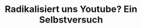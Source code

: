---
title: 'Radikalisiert uns Youtube? Ein Selbstversuch'

year: 2020

venue: "🇨🇭NZZ"

link: "https://www.nzz.ch/technologie/radikalisiert-uns-youtube-ein-selbstversuch-ld.1566778?reduced=true"

archive: "https://web.archive.org/web/20200803214638/https://www.nzz.ch/technologie/radikalisiert-uns-youtube-ein-selbstversuch-ld.1566778?reduced=true"

related_paper: 'Auditing Radicalization Pathways on YouTube'

---